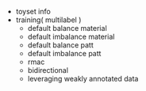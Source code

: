 - toyset info
- training( multilabel )
	- default balance material
	- default imbalance material
	- default balance patt
	- default imbalance patt
	- rmac
	- bidirectional
	- leveraging weakly annotated data